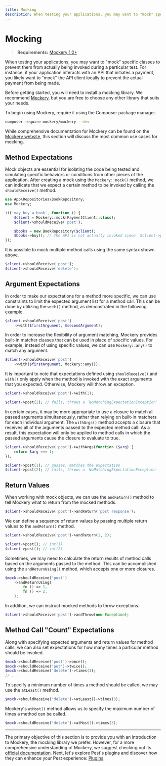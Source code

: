 ```yaml
---
title: Mocking
description: When testing your applications, you may want to "mock" specific classes to prevent them from actually being invoked during a particular test. For instance, if your application interacts with an API that initiates a payment, you likely want to "mock" the API client locally to prevent the actual payment from being made.
---
```


# Mocking

> **Requirements:** [Mockery 1.0+](https://github.com/mockery/mockery/)

When testing your applications, you may want to "mock" specific classes to prevent them from actually being invoked during a particular test. For instance, if your application interacts with an API that initiates a payment, you likely want to "mock" the API client locally to prevent the actual payment from being made.

Before getting started, you will need to install a mocking library. We recommend [Mockery](https://github.com/mockery/mockery/), but you are free to choose any other library that suits your needs.

To begin using Mockery, require it using the Composer package manager.

```bash
composer require mockery/mockery --dev
```

While comprehensive documentation for Mockery can be found on the [Mockery website](https://docs.mockery.io), this section will discuss the most common use cases for mocking.

## Method Expectations

Mock objects are essential for isolating the code being tested and simulating specific behaviors or conditions from other pieces of the application. After creating a mock using the `Mockery::mock()` method, we can indicate that we expect a certain method to be invoked by calling the `shouldReceive()` method.

```php
use App\Repositories\BookRepository;
use Mockery;

it('may buy a book', function () {
    $client = Mockery::mock(PaymentClient::class);
    $client->shouldReceive('post');

    $books = new BookRepository($client);
    $books->buy(); // The API is not actually invoked since `$client->post()` has been mocked...
});

```

It is possible to mock multiple method calls using the same syntax shown above.

```php
$client->shouldReceive('post');
$client->shouldReceive('delete');
```

## Argument Expectations

In order to make our expectations for a method more specific, we can use constraints to limit the expected argument list for a method call. This can be done by utilizing the `with()` method, as demonstrated in the following example.

```php
$client->shouldReceive('post')
    ->with($firstArgument, $secondArgument);
```

In order to increase the flexibility of argument matching, Mockery provides built-in matcher classes that can be used in place of specific values. For example, instead of using specific values, we can use `Mockery::any()` to match any argument.

```php
$client->shouldReceive('post')
    ->with($firstArgument, Mockery::any());
```

It is important to note that expectations defined using `shouldReceive()` and `with()` only apply when the method is invoked with the exact arguments that you expected. Otherwise, Mockery will throw an exception.

```php
$client->shouldReceive('post')->with(1);

$client->post(2); // fails, throws a `NoMatchingExpectationException`
```

In certain cases, it may be more appropriate to use a closure to match all passed arguments simultaneously, rather than relying on built-in matchers for each individual argument. The `withArgs()` method accepts a closure that receives all of the arguments passed to the expected method call. As a result, this expectation will only be applied to method calls in which the passed arguments cause the closure to evaluate to true.

```php
$client->shouldReceive('post')->withArgs(function ($arg) {
    return $arg === 1;
});

$client->post(1); // passes, matches the expectation
$client->post(2); // fails, throws a `NoMatchingExpectationException`
```

## Return Values

When working with mock objects, we can use the `andReturn()` method to tell Mockery what to return from the mocked methods.

```php
$client->shouldReceive('post')->andReturn('post response');
```

We can define a sequence of return values by passing multiple return values to the `andReturn()` method.

```php
$client->shouldReceive('post')->andReturn(1, 2);

$client->post(); // int(1)
$client->post(); // int(2)
```

Sometimes, we may need to calculate the return results of method calls based on the arguments passed to the method. This can be accomplished using the `andReturnUsing()` method, which accepts one or more closures.

```php
$mock->shouldReceive('post')
    ->andReturnUsing(
        fn () => 1,
        fn () => 2,
    );
```

In addition, we can instruct mocked methods to throw exceptions.

```php
$client->shouldReceive('post')->andThrow(new Exception);
```

## Method Call "Count" Expectations

Along with specifying expected arguments and return values for method calls, we can also set expectations for how many times a particular method should be invoked.

```php
$mock->shouldReceive('post')->once();
$mock->shouldReceive('put')->twice();
$mock->shouldReceive('delete')->times(3);
// ...
```

To specify a minimum number of times a method should be called, we may use the `atLeast()` method.

```php
$mock->shouldReceive('delete')->atLeast()->times(3);
```

Mockery's `atMost()` method allows us to specify the maximum number of times a method can be called.

```php
$mock->shouldReceive('delete')->atMost()->times(3);
```

---

The primary objective of this section is to provide you with an introduction to Mockery, the mocking library we prefer. However, for a more comprehensive understanding of Mockery, we suggest checking out its [official documentation](https://docs.mockery.io). Next, let's explore Pest's plugins and discover how they can enhance your Pest experience: [Plugins](/docs/plugins)
